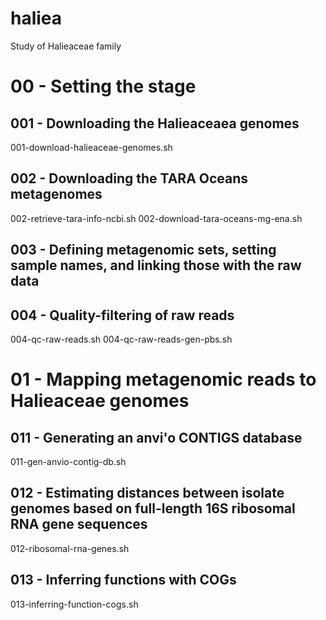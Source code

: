 # haliea

Study of Halieaceae family

# 00 - Setting the stage

## 001 - Downloading the Halieaceaea genomes

001-download-halieaceae-genomes.sh

## 002 - Downloading the TARA Oceans metagenomes

002-retrieve-tara-info-ncbi.sh
002-download-tara-oceans-mg-ena.sh

## 003 - Defining metagenomic sets, setting sample names, and linking those with the raw data

## 004 - Quality-filtering of raw reads

004-qc-raw-reads.sh
004-qc-raw-reads-gen-pbs.sh

# 01 - Mapping metagenomic reads to Halieaceae genomes

## 011 - Generating an anvi'o CONTIGS database

011-gen-anvio-contig-db.sh

## 012 - Estimating distances between isolate genomes based on full-length 16S ribosomal RNA gene sequences

012-ribosomal-rna-genes.sh

## 013 - Inferring functions with COGs

013-inferring-function-cogs.sh
